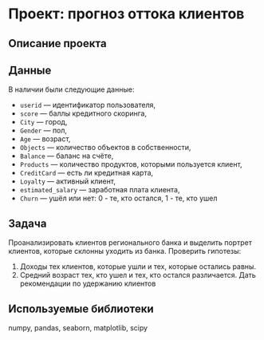 # Проект: прогноз оттока клиентов

## **Описание проекта**

## **Данные**  

В наличии были следующие данные:  

- `userid` — идентификатор пользователя,  
- `score` — баллы кредитного скоринга,  
- `City` — город,  
- `Gender` — пол,  
- `Age` — возраст,  
- `Objects` — количество объектов в собственности,  
- `Balance` — баланс на счёте,  
- `Products` — количество продуктов, которыми пользуется клиент,  
- `CreditCard` — есть ли кредитная карта,  
- `Loyalty` — активный клиент,  
- `estimated_salary` — заработная плата клиента,  
- `Churn` — ушёл или нет: 0 - те, кто остался, 1 - те, кто ушел  

## **Задача**  

Проанализировать клиентов регионального банка и выделить портрет клиентов, которые склонны уходить из банка.
Проверить гипотезы:
1) Доходы тех клиентов, которые ушли и тех, которые остались равны.
2) Средний возраст тех, кто ушел и тех, кто остался различается.
Дать рекомендации по удержанию клиентов

## **Используемые библиотеки**  

numpy, pandas, seaborn, matplotlib, scipy

